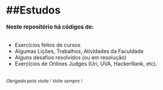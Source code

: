 <h1>##Estudos</h1>
<strong style= "font-size:15px"> Neste repositório há códigos de: </strong> </br></br>
<ul>
  <li> Exercícios feitos de cursos </li>
  <li> Algumas Lições, Trabalhos, Atividades da Faculdade</li>
  <li> Alguns desafios resolvidos (ou em resolução) </li>
  <li> Exercícios de Onlines Judges (Uri, UVA, HackerRank, etc). </li>
</ul>
</br>
<i style= "font-size:12px"> Obrigado pela visita ! Volte sempre ! </i>
